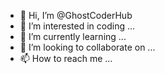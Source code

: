 - 👋 Hi, I’m @GhostCoderHub
- 👀 I’m interested in coding ...
- 🌱 I’m currently learning ...
- 💞️ I’m looking to collaborate on ...
- 📫 How to reach me ...

<!---
GhostCoderHub/GhostCoderHub is a ✨ special ✨ repository because its `README.md` (this file) appears on your GitHub profile.
You can click the Preview link to take a look at your changes.
--->

